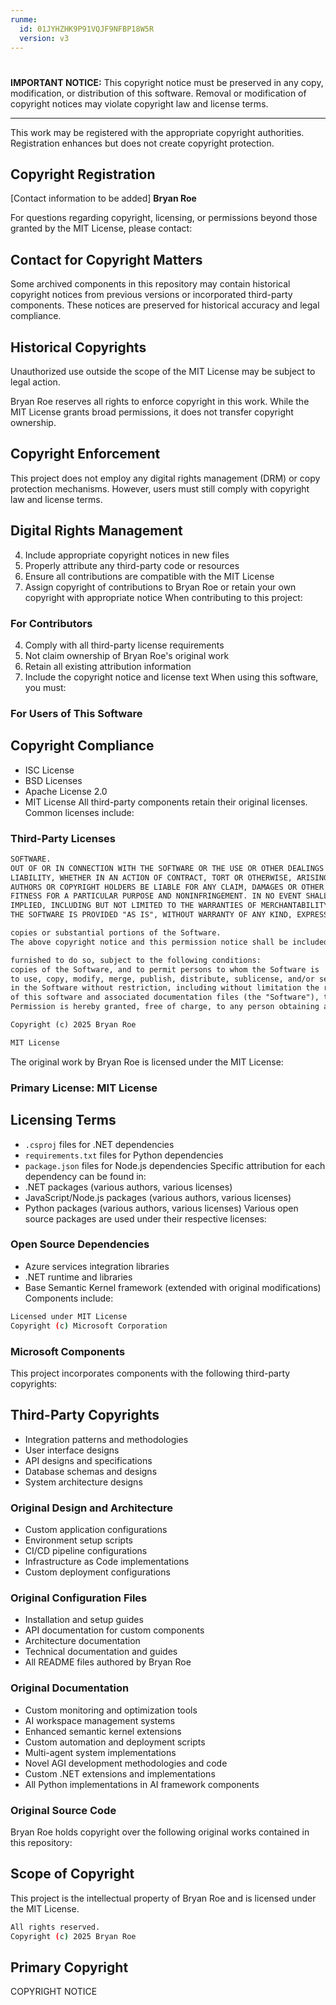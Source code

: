 ```yaml
---
runme:
  id: 01JYHZHK9P91VQJF9NFBP18W5R
  version: v3
---
```


# 

**IMPORTANT NOTICE:** This copyright notice must be preserved in any copy, modification, or distribution of this software. Removal or modification of copyright notices may violate copyright law and license terms.

---

This work may be registered with the appropriate copyright authorities. Registration enhances but does not create copyright protection.

## Copyright Registration

[Contact information to be added]
**Bryan Roe**

For questions regarding copyright, licensing, or permissions beyond those granted by the MIT License, please contact:

## Contact for Copyright Matters

Some archived components in this repository may contain historical copyright notices from previous versions or incorporated third-party components. These notices are preserved for historical accuracy and legal compliance.

## Historical Copyrights

Unauthorized use outside the scope of the MIT License may be subject to legal action.

Bryan Roe reserves all rights to enforce copyright in this work. While the MIT License grants broad permissions, it does not transfer copyright ownership.

## Copyright Enforcement

This project does not employ any digital rights management (DRM) or copy protection mechanisms. However, users must still comply with copyright law and license terms.

## Digital Rights Management

4. Include appropriate copyright notices in new files
5. Properly attribute any third-party code or resources
6. Ensure all contributions are compatible with the MIT License
7. Assign copyright of contributions to Bryan Roe or retain your own copyright with appropriate notice
   When contributing to this project:

### For Contributors

4. Comply with all third-party license requirements
5. Not claim ownership of Bryan Roe's original work
6. Retain all existing attribution information
7. Include the copyright notice and license text
   When using this software, you must:

### For Users of This Software

## Copyright Compliance

- ISC License
- BSD Licenses
- Apache License 2.0
- MIT License
   All third-party components retain their original licenses. Common licenses include:

### Third-Party Licenses

```md {"id":"01JYHZHKCS9XEZGAG0P26KWGKN"}
SOFTWARE.
OUT OF OR IN CONNECTION WITH THE SOFTWARE OR THE USE OR OTHER DEALINGS IN THE
LIABILITY, WHETHER IN AN ACTION OF CONTRACT, TORT OR OTHERWISE, ARISING FROM,
AUTHORS OR COPYRIGHT HOLDERS BE LIABLE FOR ANY CLAIM, DAMAGES OR OTHER
FITNESS FOR A PARTICULAR PURPOSE AND NONINFRINGEMENT. IN NO EVENT SHALL THE
IMPLIED, INCLUDING BUT NOT LIMITED TO THE WARRANTIES OF MERCHANTABILITY,
THE SOFTWARE IS PROVIDED "AS IS", WITHOUT WARRANTY OF ANY KIND, EXPRESS OR

copies or substantial portions of the Software.
The above copyright notice and this permission notice shall be included in all

furnished to do so, subject to the following conditions:
copies of the Software, and to permit persons to whom the Software is
to use, copy, modify, merge, publish, distribute, sublicense, and/or sell
in the Software without restriction, including without limitation the rights
of this software and associated documentation files (the "Software"), to deal
Permission is hereby granted, free of charge, to any person obtaining a copy

Copyright (c) 2025 Bryan Roe

MIT License
```

The original work by Bryan Roe is licensed under the MIT License:

### Primary License: MIT License

## Licensing Terms

- `.csproj` files for .NET dependencies
- `requirements.txt` files for Python dependencies
- `package.json` files for Node.js dependencies
   Specific attribution for each dependency can be found in:
- .NET packages (various authors, various licenses)
- JavaScript/Node.js packages (various authors, various licenses)
- Python packages (various authors, various licenses)
   Various open source packages are used under their respective licenses:

### Open Source Dependencies

- Azure services integration libraries
- .NET runtime and libraries
- Base Semantic Kernel framework (extended with original modifications)
   Components include:

```sh {"id":"01JYHZHKCS9XEZGAG0P4D2X4B7"}
Licensed under MIT License
Copyright (c) Microsoft Corporation
```

### Microsoft Components

This project incorporates components with the following third-party copyrights:

## Third-Party Copyrights

- Integration patterns and methodologies
- User interface designs
- API designs and specifications
- Database schemas and designs
- System architecture designs

### Original Design and Architecture

- Custom application configurations
- Environment setup scripts
- CI/CD pipeline configurations
- Infrastructure as Code implementations
- Custom deployment configurations

### Original Configuration Files

- Installation and setup guides
- API documentation for custom components
- Architecture documentation
- Technical documentation and guides
- All README files authored by Bryan Roe

### Original Documentation

- Custom monitoring and optimization tools
- AI workspace management systems
- Enhanced semantic kernel extensions
- Custom automation and deployment scripts
- Multi-agent system implementations
- Novel AGI development methodologies and code
- Custom .NET extensions and implementations
- All Python implementations in AI framework components

### Original Source Code

Bryan Roe holds copyright over the following original works contained in this repository:

## Scope of Copyright

This project is the intellectual property of Bryan Roe and is licensed under the MIT License.

```sh {"id":"01JYHZHKCS9XEZGAG0P4TJJ0RB"}
All rights reserved.
Copyright (c) 2025 Bryan Roe
```

## Primary Copyright

COPYRIGHT NOTICE